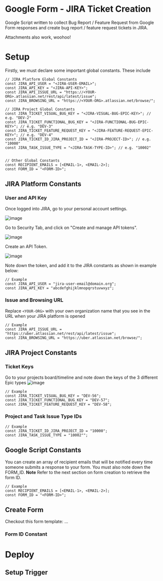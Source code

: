 # Google Form - JIRA Ticket Creation
Google Script written to collect Bug Report / Feature Request from Google Form responses and create bug report / feature request tickets in JIRA.

Attachments also work, woohoo!


# Setup

Firstly, we must declare some important global constants. These include
```
// JIRA Platform Global Constants
const JIRA_API_USER = "<JIRA-USER-EMAIL>";
const JIRA_API_KEY = "<JIRA-API-KEY>";
const JIRA_API_ISSUE_URL = "https://<YOUR-ORG>.atlassian.net/rest/api/latest/issue";
const JIRA_BROWSING_URL = "https://<YOUR-ORG>.atlassian.net/browse/";

// JIRA Project Global Constants
const JIRA_TICKET_VISUAL_BUG_KEY = "<JIRA-VISUAL-BUG-EPIC-KEY>"; // e.g. "DEV-2"
const JIRA_TICKET_FUNCTIONAL_BUG_KEY = "<JIRA-FUNCTIONAL-BUG-EPIC-KEY>"; // e.g. "DEV-3"
const JIRA_TICKET_FEATURE_REQUEST_KEY = "<JIRA-FEATURE-REQUEST-EPIC-KEY>"; // e.g. "DEV-4"
const JIRA_TICKET_ID_JIRA_PROJECT_ID = "<JIRA-PROJECT-ID>"; // e.g. "10000"
const JIRA_TASK_ISSUE_TYPE = "<JIRA-TASK-TYPE-ID>"; // e.g. "10002"


// Other Global Constants
const RECIPIENT_EMAILS = [<EMAIL-1>, <EMAIL-2>];
const FORM_ID = "<FORM-ID>";
```

## JIRA Platform Constants

### User and API Key

   Once logged into JIRA, go to your personal account settings.
   
   ![image](https://github.com/pvico12/google-form-to-jira/assets/73671546/5718ad87-3b36-4717-ac4e-762be7c5bff8)

   Go to Security Tab, and click on "Create and manage API tokens".
   
   ![image](https://github.com/pvico12/google-form-to-jira/assets/73671546/28b6995e-0773-42d4-a5f3-e417b183f344)

   Create an API Token.
   
   ![image](https://github.com/pvico12/google-form-to-jira/assets/73671546/a9b72b4b-af59-4875-8d58-c09bfa510131)

   Note down the token, and add it to the JIRA constants as shown in example below:
   ```
   // Example
   const JIRA_API_USER = "jira-user-email@domain.org";
   const JIRA_API_KEY = "abcdefghijklmnopqrstuvwxyz";
   ```

### Issue and Browsing URL

   Replace ```<YOUR-ORG>``` with your own organization name that you see in the URL when your JIRA platform is opened
   ```
   // Example
   const JIRA_API_ISSUE_URL = "https://uber.atlassian.net/rest/api/latest/issue";
   const JIRA_BROWSING_URL = "https://uber.atlassian.net/browse/";
   ```

## JIRA Project Constants

### Ticket Keys

Go to your projects board/timeline and note down the keys of the 3 different Epic types
![image](https://github.com/pvico12/google-form-to-jira/assets/73671546/ae64b3a0-4b15-4b4c-8387-b6da0e38bc57)

```
// Example
const JIRA_TICKET_VISUAL_BUG_KEY = "DEV-56";
const JIRA_TICKET_FUNCTIONAL_BUG_KEY = "DEV-57";
const JIRA_TICKET_FEATURE_REQUEST_KEY = "DEV-58";
```

### Project and Task Issue Type IDs



```
// Example
const JIRA_TICKET_ID_JIRA_PROJECT_ID = "10000";
const JIRA_TASK_ISSUE_TYPE = "10002"";
```


## Google Script Constants

You can create an array of recipient emails that will be notified every time someone submits a response to your form.
You must also note down the FORM_ID. **Note** Refer to the next section on form creation to retrieve the form ID.
```
// Example
const RECIPIENT_EMAILS = [<EMAIL-1>, <EMAIL-2>];
const FORM_ID = "<FORM-ID>";
```

## Create Form
Checkout this form template: ...

### Form ID Constant


# Deploy

## Setup Trigger




